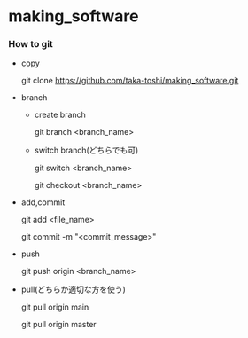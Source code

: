 # making_software

### How to git

- copy

  git clone https://github.com/taka-toshi/making_software.git

- branch

  - create branch

    git branch <branch_name>

  - switch branch(どちらでも可)

    git switch <branch_name>

    git checkout <branch_name>

- add,commit

  git add <file_name>

  git commit -m "<commit_message>"

- push

  git push origin <branch_name>

- pull(どちらか適切な方を使う)

  git pull origin main

  git pull origin master
